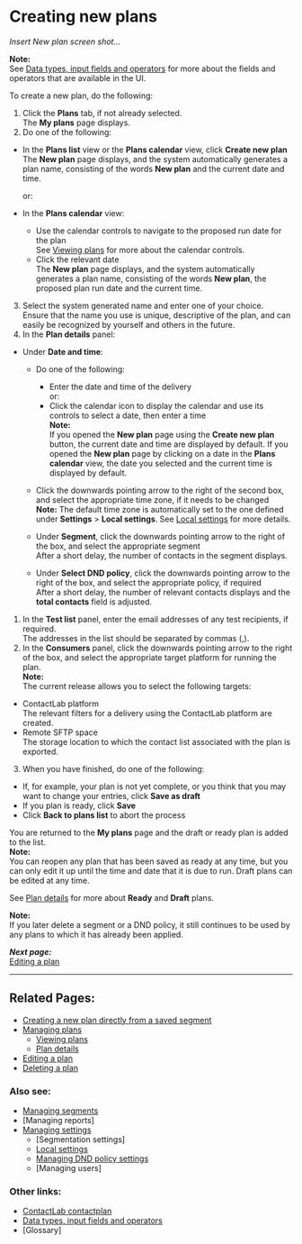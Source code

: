 # Creating new plans

*Insert New plan screen shot...*  

**Note:**  
See [Data types, input fields and operators](InputBoxOperators) for more about the fields and operators that are available in the UI.  

To create a new plan, do the following:

1. Click the **Plans** tab, if not already selected.  
  The **My plans** page displays.  
2. Do one of the following:  
  - In the **Plans list** view or the **Plans calendar** view, click **Create new plan**  
   The **New plan** page displays, and the system automatically generates a plan name, consisting of the words **New plan** and the current date and time.  

     or:  
  - In the **Plans calendar** view:  
    - Use the calendar controls to navigate to the proposed run date for the plan  
      See [Viewing plans](ViewingPlans) for more about the calendar controls.  
    - Click the relevant date  
     The **New plan** page displays, and the system automatically generates a plan name, consisting of the words **New plan**, the proposed plan run date and the current time.  
3. Select the system generated name and enter one of your choice.  
  Ensure that the name you use is unique, descriptive of the plan, and can easily be recognized by yourself and others in the future.  
1. In the **Plan details** panel:  
  - Under **Date and time**:
    - Do one of the following:  
      - Enter the date and time of the delivery  
        or:  
      - Click the calendar icon to display the calendar and use its controls to select a date, then enter a time  
    **Note:**  
   If you opened the **New plan** page using the **Create new plan** button, the current date and time are displayed by default. If you opened the **New plan** page by clicking on a date in the **Plans calendar** view, the date you selected and the current time is displayed by default.  
     - Click the downwards pointing arrow to the right of the second box, and select the appropriate time zone, if it needs to be changed  
     **Note:**
    The default time zone is automatically set to the one defined under **Settings** > **Local settings**. See [Local settings](LocalSettings) for more details.  

    - Under **Segment**, click the downwards pointing arrow to the right of the box, and select the appropriate segment  
    After a short delay, the number of contacts in the segment displays.  
    - Under **Select DND policy**, click the downwards pointing arrow to the right of the box, and select the appropriate policy, if required  
    After a short delay, the number of relevant contacts displays and the **total contacts** field is adjusted.  

1. In the **Test list** panel, enter the email addresses of any test recipients, if required.  
  The addresses in the list should be separated by commas (,).  
2. In the **Consumers** panel, click the downwards pointing arrow to the right of the box, and select the appropriate target platform for running the plan.  
  **Note:**  
  The current release allows you to select the following targets:  
  - ContactLab platform  
    The relevant filters for a delivery using the ContactLab platform are created.  
  - Remote SFTP space  
    The storage location to which the contact list associated with the plan is exported.  
3. When you have finished, do one of the following:  
  - If, for example, your plan is not yet complete, or you think that you may want to change your entries, click **Save as draft**  
  - If you plan is ready, click **Save**  
  - Click **Back to plans list** to abort the process  

  You are returned to the **My plans** page and the draft or ready plan is added to the list.  
  **Note:**  
  You can reopen any plan that has been saved as ready at any time, but you can only edit it up until the time and date that it is due to run. Draft plans can be edited at any time.  

See [Plan details](PlanDetails) for more about **Ready** and **Draft** plans.  

**Note:**  
If you later delete a segment or a DND policy, it still continues to be used by any plans to which it has already been applied.  

***Next page:***  
[Editing a plan](EditingPlan)  

----------

## Related Pages:  

- [Creating a new plan directly from a saved segment](CreatingPlanFromSegment)  
- [Managing plans](ManagingPlans)  
  - [Viewing plans](ViewingPlans)  
  - [Plan details](PlanDetails)  
- [Editing a plan](EditingPlan)  
- [Deleting a plan](DeletingPlans)  

### Also see:  

- [Managing segments](ManagingSegments)  
- [Managing reports]  
- [Managing settings](ManagingSettings)  
  - [Segmentation settings]  
  - [Local settings](LocalSettings)  
  - [Managing DND policy settings](ManagingDND)  
  - [Managing users]  

### Other links:  

- [ContactLab contactplan](Home)  
- [Data types, input fields and operators](InputBoxOperators)  
- [Glossary]  
